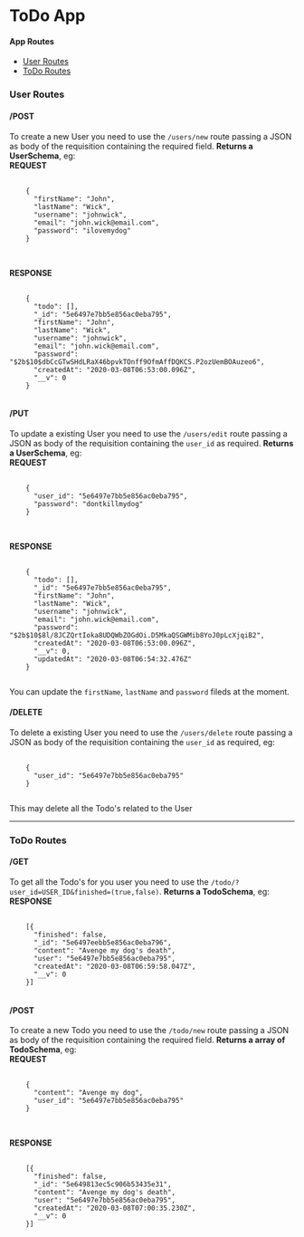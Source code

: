 <h1>ToDo App</h1>

<h4>App Routes</h4>
<ul>
  <li>
    <a href="#users">User Routes</a>
  </li>
  <li>
    <a href="#todos">ToDo Routes</a>
  </li>
</ul>

<h3 id="users">User Routes</h3>
<h4>/POST</h4>
<p>To create a new User you need to use the <code>/users/new</code> route passing a JSON as body of the requisition containing the required field. <b>Returns a UserSchema</b>, eg:
<br/>
<b>REQUEST</b>
<pre>
  <code>
    {
      "firstName": "John",
      "lastName": "Wick",
      "username": "johnwick",
      "email": "john.wick@email.com",
      "password": "ilovemydog"
    }
  </code>
</pre>
<br/>
<b>RESPONSE</b>
<pre>
  <code>
    {
      "todo": [],
      "_id": "5e6497e7bb5e856ac0eba795",
      "firstName": "John",
      "lastName": "Wick",
      "username": "johnwick",
      "email": "john.wick@email.com",
      "password": "$2b$10$dbCcGTwSHdLRaX46bpvkTOnff9OfmAffDQKCS.P2ozUemBOAuzeo6",
      "createdAt": "2020-03-08T06:53:00.096Z",
      "__v": 0
    }
  </code>
</pre>
<h4>/PUT</h4>
<p>To update a existing User you need to use the <code>/users/edit</code> route passing a JSON as body of the requisition containing the <code>user_id</code> as required. <b>Returns a UserSchema</b>, eg:
<br/>
<b>REQUEST</b>
<pre>
  <code>
    {
      "user_id": "5e6497e7bb5e856ac0eba795",
      "password": "dontkillmydog"
    }
  </code>
</pre>
<br/>
<b>RESPONSE</b>
<pre>
  <code>
    {
      "todo": [],
      "_id": "5e6497e7bb5e856ac0eba795",
      "firstName": "John",
      "lastName": "Wick",
      "username": "johnwick",
      "email": "john.wick@email.com",
      "password": "$2b$10$8l/8JCZQrtIoka8UDQWbZOGdOi.D5MkaQSGWMib8YoJ0pLcXjqiB2",
      "createdAt": "2020-03-08T06:53:00.096Z",
      "__v": 0,
      "updatedAt": "2020-03-08T06:54:32.476Z"
    }
  </code>
</pre>
<p>You can update the <code>firstName</code>, <code>lastName</code> and <code>password</code> fileds at the moment.
<h4>/DELETE</h4>
<p>To delete a existing User you need to use the <code>/users/delete</code> route passing a JSON as body of the requisition containing the <code>user_id</code> as required, eg:
<pre>
  <code>
    {
      "user_id": "5e6497e7bb5e856ac0eba795"
    }
  </code>
</pre>
<p>This may delete all the Todo's related to the User
<hr/>
<h3 id="todos">ToDo Routes</h3>
<h4>/GET</h4>
<p>To get all the Todo's for you user you need to use the <code>/todo/?user_id=USER_ID&finished=(true,false)</code>. <b>Returns a TodoSchema</b>, eg:
<br/>
<b>RESPONSE</b>
<pre>
  <code>
    [{
      "finished": false,
      "_id": "5e6497eebb5e856ac0eba796",
      "content": "Avenge my dog's death",
      "user": "5e6497e7bb5e856ac0eba795",
      "createdAt": "2020-03-08T06:59:58.047Z",
      "__v": 0
    }]
  </code>
</pre>
<h4>/POST</h4>
<p>To create a new Todo you need to use the <code>/todo/new</code> route passing a JSON as body of the requisition containing the required field. <b>Returns a array of TodoSchema</b>, eg:
<br/>
<b>REQUEST</b>
<pre>
  <code>
    {
      "content": "Avenge my dog",
      "user_id": "5e6497e7bb5e856ac0eba795"
    }
  </code>
</pre>
<br/>
<b>RESPONSE</b>
<pre>
  <code>
    [{
      "finished": false,
      "_id": "5e649813ec5c906b53435e31",
      "content": "Avenge my dog's death",
      "user": "5e6497e7bb5e856ac0eba795",
      "createdAt": "2020-03-08T07:00:35.230Z",
      "__v": 0
    }]
  </code>
</pre>

